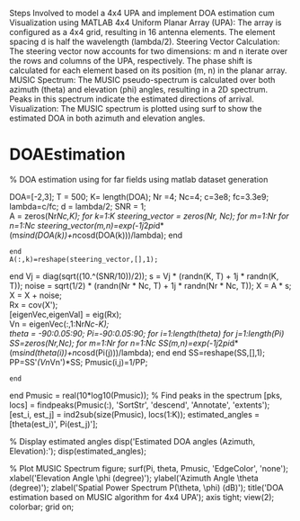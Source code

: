 Steps Involved to model a 4x4 UPA and implement DOA estimation cum Visualization using MATLAB
4x4 Uniform Planar Array (UPA): The array is configured as a 4x4 grid, resulting in 16 antenna elements. The element spacing d is half the wavelength (lambda/2).
Steering Vector Calculation: The steering vector now accounts for two dimensions:
m and n iterate over the rows and columns of the UPA, respectively.
The phase shift is calculated for each element based on its position (m, n) in the planar array.
MUSIC Spectrum: The MUSIC pseudo-spectrum is calculated over both azimuth (theta) and elevation (phi) angles, resulting in a 2D spectrum. Peaks in this spectrum indicate the estimated directions of arrival.
Visualization: The MUSIC spectrum is plotted using surf to show the estimated DOA in both azimuth and elevation angles.


# DOAEstimation

% DOA estimation using for far fields using matlab dataset generation

DOA=[-2,3];
T = 500;
K= length(DOA); 
Nr =4; 
Nc=4;
c=3e8;
fc=3.3e9;
lambda=c/fc;
d = lambda/2;
SNR = 1;    
A = zeros(Nr*Nc,K); 
 for k=1:K 
     steering_vector = zeros(Nr, Nc);
    for m=1:Nr
        for n=1:Nc
            steering_vector(m,n)=exp(-1j*2*pi*d*(m*sind(DOA(k))+n*cosd(DOA(k)))/lambda);
        end

    end
    A(:,k)=reshape(steering_vector,[],1);

end 
Vj = diag(sqrt((10.^(SNR/10))/2));
s = Vj * (randn(K, T) + 1j * randn(K, T));
noise = sqrt(1/2) * (randn(Nr * Nc, T) + 1j * randn(Nr * Nc, T));
X = A * s;
X = X + noise;       
Rx = cov(X');                    
[eigenVec,eigenVal] = eig(Rx);    
Vn = eigenVec(:,1:Nr*Nc-K);         
theta = -90:0.05:90;
Pi=-90:0.05:90;
for i=1:length(theta) 
    for j=1:length(Pi)
        SS=zeros(Nr,Nc);
        for m=1:Nr
            for n=1:Nc
                SS(m,n)=exp(-1j*2*pi*d*(m*sind(theta(i))+n*cosd(Pi(j)))/lambda);
            end
        end
        SS=reshape(SS,[],1);
        PP=SS'*(Vn*Vn')*SS;
        Pmusic(i,j)=1/PP;

    end
end
Pmusic = real(10*log10(Pmusic));
% Find peaks in the spectrum
[pks, locs] = findpeaks(Pmusic(:), 'SortStr', 'descend', 'Annotate', 'extents');
[est_i, est_j] = ind2sub(size(Pmusic), locs(1:K));
estimated_angles = [theta(est_i)', Pi(est_j)'];

% Display estimated angles
disp('Estimated DOA angles (Azimuth, Elevation):');
disp(estimated_angles);

% Plot MUSIC Spectrum
figure;
surf(Pi, theta, Pmusic, 'EdgeColor', 'none');
xlabel('Elevation Angle \phi (degree)');
ylabel('Azimuth Angle \theta (degree)');
zlabel('Spatial Power Spectrum P(\theta, \phi) (dB)');
title('DOA estimation based on MUSIC algorithm for 4x4 UPA');
axis tight;
view(2);
colorbar;
grid on;
